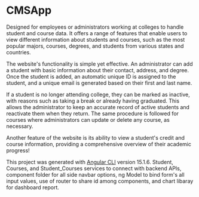 # CMSApp

Designed for employees or administrators working at colleges to handle student and course data. It offers a range of features that enable users to view different information about students and courses, such as the most popular majors, courses, degrees, and students from various states and countries.
 
The website's functionality is simple yet effective. An administrator can add a student with basic information about their contact, address, and degree. Once the student is added, an automatic unique ID is assigned to the student, and a unique email is generated based on their first and last name.

If a student is no longer attending college, they can be marked as inactive, with reasons such as taking a break or already having graduated. This allows the administrator to keep an accurate record of active students and reactivate them when they return. The same procedure is followed for courses where administrators can update or delete any course, as necessary.

Another feature of the website is its ability to view a student's credit and course information, providing a comprehensive overview of their academic progress!


This project was generated with [Angular CLI](https://github.com/angular/angular-cli) version 15.1.6.
Student, Courses, and Student_Courses services to connect with backend APIs, component folder for all side navbar options, ng Model to bind form's all input values, use of router to share id among components, and chart libaray for dashboard report.







